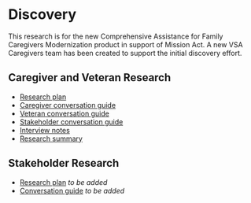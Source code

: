 # Discovery 
This research is for the new Comprehensive Assistance for Family Caregivers Modernization product in support of Mission Act. A new VSA Caregivers team has been created to support the initial discovery effort.

## Caregiver and Veteran Research
- [Research plan](./research-plan.md)
- [Caregiver conversation guide](./caregiver-conversation-guide.md) 
- [Veteran conversation guide](./veteran-conversation-guide.md)
- [Stakeholder conversation guide](./stakeholder-conversation-guide.md)
- [Interview notes](https://github.com/department-of-veterans-affairs/va.gov-team/tree/master/products/caregivers/discovery/research/discovery-aug-2019/notes) 
- [Research summary](https://github.com/department-of-veterans-affairs/va.gov-team/blob/master/products/caregivers/discovery/caregiver-discovery-sprint1-userresearch.md) 

## Stakeholder Research
- [Research plan]() *to be added*
- [Conversation guide]() *to be added*
